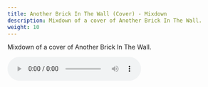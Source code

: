 ```yaml
---
title: Another Brick In The Wall (Cover) - Mixdown
description: Mixdown of a cover of Another Brick In The Wall.
weight: 10
---
```

Mixdown of a cover of Another Brick In The Wall.

<audio controls>
  <source src="/anotherbrick.wav" type="audio/wav">
</audio>